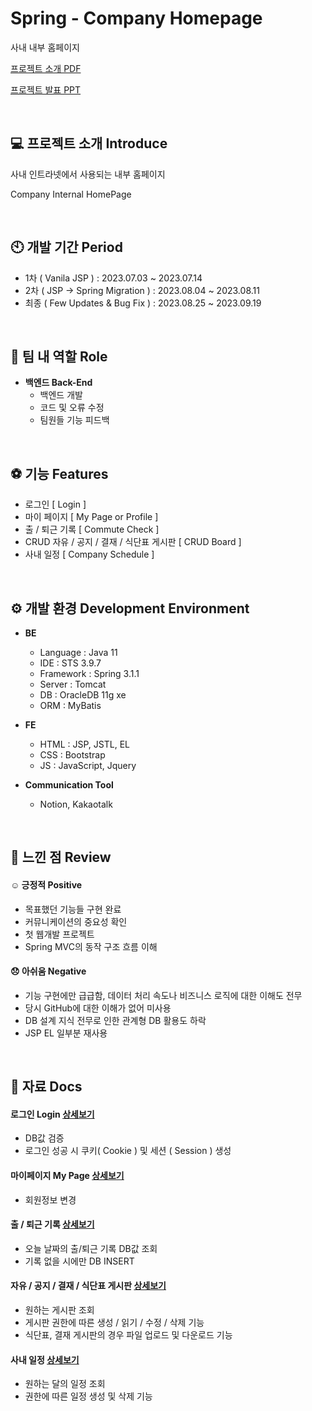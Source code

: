 # Spring - Company Homepage


사내 내부 홈페이지


[ 프로젝트 소개 PDF ](https://github.com/ricelumps/Internal-Homepage/files/13445724/_._.pdf)

[ 프로젝트 발표 PPT ](https://docs.google.com/presentation/d/14PUwj-u269YJKvwxv4NQCCarsf8Bm5R3/edit#slide=id.p1)


<br/>


## 💻 프로젝트 소개 Introduce
사내 인트라넷에서 사용되는 내부 홈페이지

Company Internal HomePage


<br/>


## 🕙 개발 기간 Period
* 1차 ( Vanila JSP ) : 2023.07.03 ~ 2023.07.14
* 2차 ( JSP -> Spring Migration ) : 2023.08.04 ~ 2023.08.11
* 최종 ( Few Updates & Bug Fix )  : 2023.08.25 ~ 2023.09.19


<br/>


## 👕 팀 내 역할 Role
* <b>백엔드 Back-End</b><br/>
  * 백엔드 개발
  * 코드 및 오류 수정
  * 팀원들 기능 피드백


<br/>


## ⚽ 기능 Features

- 로그인 [ Login ] 
- 마이 페이지 [ My Page or Profile ]
- 출 / 퇴근 기록 [ Commute Check ] 
- CRUD 자유 / 공지 / 결재 / 식단표 게시판 [ CRUD Board ]
- 사내 일정 [ Company Schedule ]


<br/>  


## ⚙️ 개발 환경 Development Environment

- <b>BE</b><br/>
  - Language :  Java 11
  - IDE :  STS 3.9.7
  - Framework : Spring 3.1.1
  - Server : Tomcat 
  - DB : OracleDB 11g xe
  - ORM : MyBatis


- <b>FE</b><br/>
  - HTML : JSP, JSTL, EL
  - CSS : Bootstrap
  - JS : JavaScript, Jquery


- <b>Communication Tool</b><br/>
  - Notion, Kakaotalk 




<br/>

## 🌈 느낀 점 Review

#### ☺️ 긍정적 Positive
- 목표했던 기능들 구현 완료
- 커뮤니케이션의 중요성 확인
- 첫 웹개발 프로젝트
- Spring MVC의 동작 구조 흐름 이해

#### 😞 아쉬움 Negative
- 기능 구현에만 급급함, 데이터 처리 속도나 비즈니스 로직에 대한 이해도 전무
- 당시 GitHub에 대한 이해가 없어 미사용
- DB 설계 지식 전무로 인한 관계형 DB 활용도 하락
- JSP EL 일부분 재사용

<br/>

## 📌 자료 Docs

#### 로그인 Login <a href="https://github.com/ricelumps/Tjeoun_TeamProject/wiki/%F0%9F%93%83-%EB%A1%9C%EA%B7%B8%EC%9D%B8"> 상세보기 </a>
- DB값 검증
- 로그인 성공 시 쿠키( Cookie ) 및 세션 ( Session ) 생성

#### 마이페이지 My Page <a href="https://github.com/ricelumps/Tjeoun_TeamProject/wiki/%F0%9F%93%83-%EB%A7%88%EC%9D%B4%ED%8E%98%EC%9D%B4%EC%A7%80"> 상세보기 </a>
- 회원정보 변경

#### 출 / 퇴근 기록 <a href="https://github.com/ricelumps/Tjeoun_TeamProject/wiki/%F0%9F%93%83-%EC%B6%9C---%ED%87%B4%EA%B7%BC-%EA%B8%B0%EB%A1%9D"> 상세보기 </a>
- 오늘 날짜의 출/퇴근 기록 DB값 조회
- 기록 없을 시에만 DB INSERT

#### 자유 / 공지 / 결재 / 식단표 게시판 <a href="https://github.com/ricelumps/Tjeoun_TeamProject/wiki/%F0%9F%93%83-%EA%B2%8C%EC%8B%9C%ED%8C%90"> 상세보기 </a>
- 원하는 게시판 조회
- 게시판 권한에 따른 생성 / 읽기 / 수정 / 삭제 기능 
- 식단표, 결재 게시판의 경우 파일 업로드 및 다운로드 기능

#### 사내 일정 <a href="https://github.com/ricelumps/Tjeoun_TeamProject/wiki/%F0%9F%93%83-%EC%82%AC%EB%82%B4-%EC%9D%BC%EC%A0%95-(-%EC%88%98%EC%A0%95%EC%A4%91-)"> 상세보기 </a>
- 원하는 달의 일정 조회
- 권한에 따른 일정 생성 및 삭제 기능


